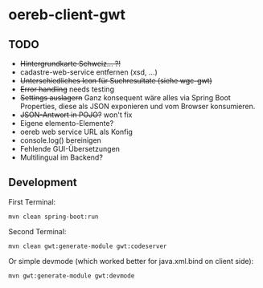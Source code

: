 # oereb-client-gwt

## TODO
- ~~Hintergrundkarte Schweiz... ?!~~
- cadastre-web-service entfernen (xsd, ...)
- ~~Unterschiedliches Icon für Suchresultate (siehe wgc-gwt)~~
- ~~Error handling~~ needs testing
- ~~Settings auslagern~~ Ganz konsequent wäre alles via Spring Boot Properties, diese als JSON exponieren und vom Browser konsumieren.
- ~~JSON-Antwort in POJO?~~ won't fix
- Eigene elemento-Elemente?
- oereb web service URL als Konfig
- console.log() bereinigen
- Fehlende GUI-Übersetzungen
- Multilingual im Backend?

## Development

First Terminal:
```
mvn clean spring-boot:run
```

Second Terminal:
```
mvn clean gwt:generate-module gwt:codeserver
```

Or simple devmode (which worked better for java.xml.bind on client side):
```
mvn gwt:generate-module gwt:devmode 
```
